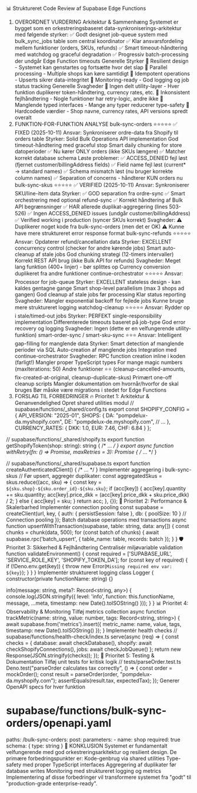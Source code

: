 📊 Struktureret Code Review af Supabase Edge Functions
1. OVERORDNET VURDERING
Arkitektur & Sammenhæng
Systemet er bygget som en orkestreringsbaseret data-synkroniserings-arkitektur med følgende styrker:
✅ Godt designet job-queue system med bulk_sync_jobs table som central koordinator
✅ Klar ansvarsfordeling mellem funktioner (orders, SKUs, refunds)
✅ Smart timeout-håndtering med watchdog og graceful degradation
✅ Progressiv batch-processing der undgår Edge Function timeouts
Generelle Styrker
🎯 Resilient design - Systemet kan genstartes og fortsætte hvor det slap
🎯 Parallel processing - Multiple shops kan køre samtidigt
🎯 Idempotent operations - Upserts sikrer data-integritet
🎯 Monitoring-ready - God logging og job status tracking
Generelle Svagheder
🔴 Ingen delt utility-layer - Hver funktion duplikerer token-håndtering, currency rates, etc.
🔴 Inkonsistent fejlhåndtering - Nogle funktioner har retry-logic, andre ikke
🔴 Manglende typed interfaces - Mange any typer reducerer type-safety
🔴 Hardcodede værdier - Shop navne, currency rates, API versions spredt overalt
2. FUNKTION-FOR-FUNKTION ANALYSE
bulk-sync-orders ⭐⭐⭐⭐⭐ ✅ FIXED (2025-10-11)
Ansvar: Synkroniserer ordre-data fra Shopify til orders table
Styrker:
Solid Bulk Operations API implementation
God timeout-håndtering med graceful stop
Smart daily chunking for store datoperioder
✅ Nu kører ONLY orders (ikke SKUs længere)
✅ Matcher korrekt database schema
Løste problemer:
✅ ACCESS_DENIED fejl løst (fjernet customer/billingAddress fields)
✅ Field name fejl løst (current* → standard names)
✅ Schema mismatch løst (nu bruger korrekte column names)
✅ Separation of concerns - håndterer KUN orders nu
bulk-sync-skus ⭐⭐⭐⭐⭐ ✅ VERIFIED (2025-10-11)
Ansvar: Synkroniserer SKU/line-item data
Styrker:
✅ GOD separation fra ordre-sync
✅ Smart orchestrering med optional refund-sync
✅ Korrekt håndtering af Bulk API begrænsninger
✅ HAR allerede duplikat-aggregering (lines 503-526)
✅ Ingen ACCESS_DENIED issues (undgår customer/billingAddress)
✅ Verified working i production (syncer SKUs korrekt)
Svagheder:
⚠️ Duplikerer noget kode fra bulk-sync-orders (men det er OK)
⚠️ Kunne have mere struktureret error response format
bulk-sync-refunds ⭐⭐⭐⭐⭐
Ansvar: Opdaterer refund/cancellation data
Styrker:
EXCELLENT concurrency control (checker for andre kørende jobs)
Smart auto-cleanup af stale jobs
God chunking strategi (12-timers intervaller)
Korrekt REST API brug (ikke Bulk API for refunds)
Svagheder:
Meget lang funktion (400+ linjer) - bør splittes op
Currency conversion duplikeret fra andre funktioner
continue-orchestrator ⭐⭐⭐⭐⭐
Ansvar: Processor for job-queue
Styrker:
EXCELLENT stateless design - kan kaldes gentagne gange
Smart shop-level parallelism (max 3 shops ad gangen)
God cleanup af stale jobs før processing
Klar status reporting
Svagheder:
Mangler exponential backoff for fejlede jobs
Kunne bruge mere struktureret logging
watchdog-cleanup ⭐⭐⭐⭐⭐
Ansvar: Rydder op i stale/timed-out jobs
Styrker:
PERFEKT single-responsibility implementation
Differenterede timeouts baseret på job-type
God error recovery og logging
Svagheder:
Ingen (dette er en velfungerende utility-funktion)
smart-order-sync / smart-sku-sync ⭐⭐⭐
Ansvar: Intelligent gap-filling for manglende data
Styrker:
Smart detection af manglende perioder via SQL
Auto-creation af manglende jobs
Integration med continue-orchestrator
Svagheder:
RPC function creation inline i koden (farligt!)
Mangler proper TypeScript types
For mange magic numbers (maxIterations: 50)
Andre funktioner ⭐⭐
(cleanup-cancelled-amounts, fix-created-at-original, cleanup-duplicate-skus)
Primært one-off cleanup scripts
Mangler dokumentation om hvornår/hvorfor de skal bruges
Bør måske være migrations i stedet for Edge Functions
3. FORSLAG TIL FORBEDRINGER
🔥 Prioritet 1: Arkitektur & Genanvendelighed
Opret shared utilities modul
// supabase/functions/_shared/config.ts
export const SHOPIFY_CONFIG = {
  API_VERSION: "2025-01",
  SHOPS: {
    DA: "pompdelux-da.myshopify.com",
    DE: "pompdelux-de.myshopify.com",
    // ...
  },
  CURRENCY_RATES: { DKK: 1.0, EUR: 7.46, CHF: 6.84 }
};

// supabase/functions/_shared/shopify.ts
export function getShopifyToken(shop: string): string { /* ... */ }
export async function withRetry<T>(fn: () => Promise<T>, maxRetries = 3): Promise<T> { /* ... */ }

// supabase/functions/_shared/supabase.ts
export function createAuthenticatedClient() { /* ... */ }
Implementér aggregering i bulk-sync-skus
// Før upsert, aggregér duplikater:
const aggregatedSkus = skus.reduce((acc, sku) => {
  const key = `${sku.shop}-${sku.order_id}-${sku.sku}`;
  if (acc[key]) {
    acc[key].quantity += sku.quantity;
    acc[key].price_dkk = (acc[key].price_dkk + sku.price_dkk) / 2;
  } else {
    acc[key] = sku;
  }
  return acc;
}, {});
🔧 Prioritet 2: Performance & Skalerbarhed
Implementér connection pooling
const supabase = createClient(url, key, {
  auth: { persistSession: false },
  db: { poolSize: 10 } // Connection pooling
});
Batch database operations med transactions
async function upsertWithTransaction(supabase, table: string, data: any[]) {
  const chunks = chunk(data, 500);
  for (const batch of chunks) {
    await supabase.rpc('batch_upsert', { 
      table_name: table, 
      records: batch 
    });
  }
}
🛡️ Prioritet 3: Sikkerhed & Fejlhåndtering
Centralisér miljøvariable validation
function validateEnvironment() {
  const required = ['SUPABASE_URL', 'SERVICE_ROLE_KEY', 'SHOPIFY_TOKEN_DA'];
  for (const key of required) {
    if (!Deno.env.get(key)) {
      throw new Error(`Missing required env var: ${key}`);
    }
  }
}
Implementér struktureret logging
class Logger {
  constructor(private functionName: string) {}
  
  info(message: string, meta?: Record<string, any>) {
    console.log(JSON.stringify({
      level: 'info',
      function: this.functionName,
      message,
      ...meta,
      timestamp: new Date().toISOString()
    }));
  }
}
📊 Prioritet 4: Observability & Monitoring
Tilføj metrics collection
async function trackMetric(name: string, value: number, tags: Record<string, string>) {
  await supabase.from('metrics').insert({
    metric_name: name,
    value,
    tags,
    timestamp: new Date().toISOString()
  });
}
Implementér health checks
// supabase/functions/health-check/index.ts
serve(async (req) => {
  const checks = {
    database: await checkDatabase(),
    shopify: await checkShopifyConnections(),
    jobs: await checkJobQueue()
  };
  return new Response(JSON.stringify(checks));
});
🧪 Prioritet 5: Testing & Dokumentation
Tilføj unit tests for kritisk logik
// tests/parseOrder.test.ts
Deno.test("parseOrder calculates tax correctly", () => {
  const order = mockOrder();
  const result = parseOrder(order, "pompdelux-da.myshopify.com");
  assertEquals(result.tax, expectedTax);
});
Generer OpenAPI specs for hver funktion
# supabase/functions/bulk-sync-orders/openapi.yaml
paths:
  /bulk-sync-orders:
    post:
      parameters:
        - name: shop
          required: true
          schema: { type: string }
🎯 KONKLUSION
Systemet er fundamentalt velfungerende med god orkestreringsarkitektur og resilient design. De primære forbedringspunkter er:
Kode-genbrug via shared utilities
Type-safety med proper TypeScript interfaces
Aggregering af duplikater før database writes
Monitoring med struktureret logging og metrics
Implementering af disse forbedringer vil transformere systemet fra "godt" til "production-grade enterprise-ready".